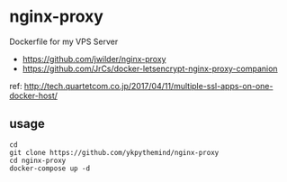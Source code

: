 # nginx-proxy

Dockerfile for my VPS Server

- https://github.com/jwilder/nginx-proxy
- https://github.com/JrCs/docker-letsencrypt-nginx-proxy-companion

ref: 
http://tech.quartetcom.co.jp/2017/04/11/multiple-ssl-apps-on-one-docker-host/

## usage

```
cd
git clone https://github.com/ykpythemind/nginx-proxy
cd nginx-proxy
docker-compose up -d
```
